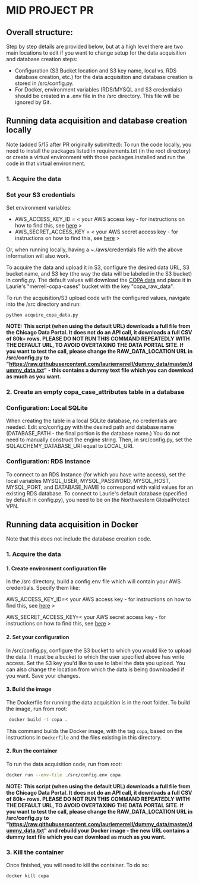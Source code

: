 # MID PROJECT PR 
## Overall structure:
Step by step details are provided below, but at a high level there are two main locations to edit if you want to change setup for the data acquisition and database creation steps:
* Configuration (S3 Bucket location and S3 key name, local vs. RDS database creation, etc.) for the data acquisition and database creation is stored in /src/config.py.
* For Docker, environment variables (RDS/MYSQL and S3 credentials) should be created in a .env file in the /src directory. This file will be ignored by Git.

## Running data acquisition and database creation locally

Note (added 5/15 after PR originally submitted): To run the code locally, you need to install the packages listed in requirements.txt (in the root directory) or create a virtual environment with those packages installed and run the code in that virtual environment.

### 1. Acquire the data

### Set your S3 credentials

Set environment variables:
* AWS_ACCESS_KEY_ID = < your AWS access key - for instructions on how to find this, see [here](https://aws.amazon.com/blogs/security/how-to-find-update-access-keys-password-mfa-aws-management-console/) >
* AWS_SECRET_ACCESS_KEY = < your AWS secret access key - for instructions on how to find this, see [here](https://aws.amazon.com/blogs/security/how-to-find-update-access-keys-password-mfa-aws-management-console/) >

Or, when running locally, having a ~./aws/credentials file with the above information will also work.

To acquire the data and upload it in S3, configure the desired data URL, S3 bucket name, and S3 key (the way the data will be labeled in the S3 bucket) in config.py. The default values will download the [COPA data](https://data.cityofchicago.org/Public-Safety/COPA-Cases-Summary/mft5-nfa8) and place it in Laurie's "merrell-copa-cases" bucket with the key "copa_raw_data".

To run the acquisition/S3 upload code with the configured values, navigate into the /src directory and run:

`python acquire_copa_data.py`

**NOTE: This script (when using the default URL) downloads a full file from the Chicago Data Portal. It does not do an API call, it downloads a full CSV of 80k+ rows. PLEASE DO NOT RUN THIS COMMAND REPEATEDLY WITH THE DEFAULT URL, TO AVOID OVERTAXING THE DATA PORTAL SITE. If you want to test the call, please change the RAW_DATA_LOCATION URL in /src/config.py to "https://raw.githubusercontent.com/lauriemerrell/dummy_data/master/dummy_data.txt" - this contains a dummy text file which you can download as much as you want.**

### 2. Create an empty copa_case_attributes table in a database

### Configuration: Local SQLite

When creating the table in a local SQLite database, no credentials are needed. Edit src/config.py with the desired path and database name (DATABASE_PATH - the final portion is the database name.) You do not need to manually construct the engine string. Then, in src/config.py, set the SQLALCHEMY_DATABASE_URI equal to LOCAL_URI.

### Configuration: RDS Instance
To connect to an RDS Instance (for which you have write access), set the local variables MYSQL_USER, MYSQL_PASSWORD, MYSQL_HOST, MYSQL_PORT, and DATABASE_NAME to correspond with valid values for an existing RDS database. To connect to Laurie's default database (specified by default in config.py), you need to be on the Northwestern GlobalProtect VPN. 


## Running data acquisition in Docker
Note that this does not include the database creation code.
### 1. Acquire the data

#### 1. Create environment configuration file

In the /src directory, build a config.env file which will contain your AWS credentials. Specify them like: 

AWS_ACCESS_KEY_ID=< your AWS access key - for instructions on how to find this, see [here](https://aws.amazon.com/blogs/security/how-to-find-update-access-keys-password-mfa-aws-management-console/) >

AWS_SECRET_ACCESS_KEY=< your AWS secret access key - for instructions on how to find this, see [here](https://aws.amazon.com/blogs/security/how-to-find-update-access-keys-password-mfa-aws-management-console/) >

#### 2. Set your configuration

In /src/config.py, configure the S3 bucket to which you would like to upload the data. It must be a bucket to which the user specified above has write access. Set the S3 key you'd like to use to label the data you upload. You can also change the location from which the data is being downloaded if you want. Save your changes.

#### 3. Build the image 

The Dockerfile for running the data acquisition is in the root folder. To build the image, run from root: 

```bash
 docker build -t copa .
```

This command builds the Docker image, with the tag `copa`, based on the instructions in `Dockerfile` and the files existing in this directory.
 
#### 2. Run the container 

To run the data acquisition code, run from root: 

```bash
docker run --env-file ./src/config.env copa
```
**NOTE: This script (when using the default URL) downloads a full file from the Chicago Data Portal. It does not do an API call, it downloads a full CSV of 80k+ rows. PLEASE DO NOT RUN THIS COMMAND REPEATEDLY WITH THE DEFAULT URL, TO AVOID OVERTAXING THE DATA PORTAL SITE. If you want to test the call, please change the RAW_DATA_LOCATION URL in /src/config.py to "https://raw.githubusercontent.com/lauriemerrell/dummy_data/master/dummy_data.txt" and rebuild your Docker image - the new URL contains a dummy text file which you can download as much as you want.**

### 3. Kill the container 

Once finished, you will need to kill the container. To do so: 

```bash
docker kill copa 
```